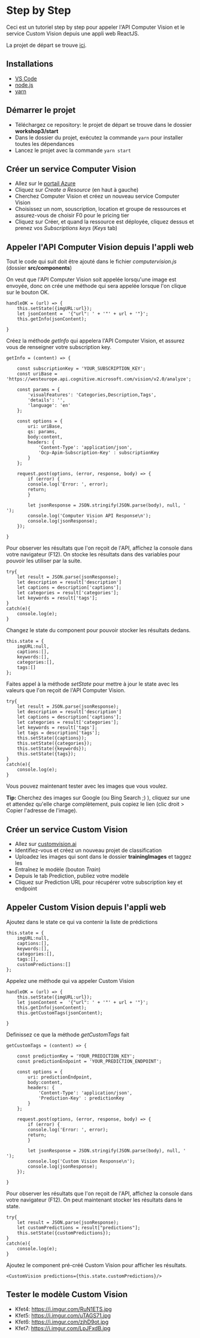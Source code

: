 # Step by Step

Ceci est un tutoriel step by step pour appeler l'API Computer Vision et le service Custom Vision depuis une appli web ReactJS.

La projet de départ se trouve [ici](https://github.com/Kagigz/codingAIworkshops/tree/master/workshop3/start).

## Installations

- [VS Code](https://code.visualstudio.com/download)
- [node.js](https://nodejs.org/en/download/)
- [yarn](https://yarnpkg.com/en/docs/install#windows-stable)

## Démarrer le projet

- Téléchargez ce repository: le projet de départ se trouve dans le dossier **workshop3/start**
- Dans le dossier du projet, exécutez la commande `yarn` pour installer toutes les dépendances
- Lancez le projet avec la commande `yarn start`

## Créer un service Computer Vision

- Allez sur le [portail Azure](https://http://portal.azure.com)
- Cliquez sur *Create a Resource* (en haut à gauche)
- Cherchez Computer Vision et créez un nouveau service Computer Vision
- Choisissez un nom, souscription, location et groupe de ressources et assurez-vous de choisir F0 pour le pricing tier
- Cliquez sur Créer, et quand la ressource est déployée, cliquez dessus et prenez vos *Subscriptions keys* (*Keys* tab)

## Appeler l'API Computer Vision depuis l'appli web

Tout le code qui suit doit être ajouté dans le fichier *computervision.js* (dossier **src/components**)

On veut que l'API Computer Vision soit appelée lorsqu'une image est envoyée, donc on crée une méthode qui sera appelée lorsque l'on clique sur le bouton OK.

```
handleOK = (url) => {
    this.setState({imgURL:url});
    let jsonContent =  '{"url": ' + '"' + url + '"}';
    this.getInfo(jsonContent);
    
}
```

Créez la méthode *getInfo* qui appelera l'API Computer Vision, et assurez vous de renseigner votre subscription key.

```
getInfo = (content) => {

    const subscriptionKey = 'YOUR_SUBSCRIPTION_KEY';
    const uriBase = 'https://westeurope.api.cognitive.microsoft.com/vision/v2.0/analyze';

    const params = {
        'visualFeatures': 'Categories,Description,Tags',
        'details': '',
        'language': 'en'
    };
    
    const options = {
        uri: uriBase,
        qs: params,
        body:content,
        headers: {
            'Content-Type': 'application/json',
            'Ocp-Apim-Subscription-Key' : subscriptionKey
        }
    };
    
    request.post(options, (error, response, body) => {
        if (error) {
        console.log('Error: ', error);
        return;
        }

        let jsonResponse = JSON.stringify(JSON.parse(body), null, '  ');
        console.log('Computer Vision API Response\n');
        console.log(jsonResponse);
    });

}
```

Pour observer les résultats que l'on reçoit de l'API, affichez la console dans votre navigateur (F12).
On stocke les résultats dans des variables pour pouvoir les utiliser par la suite.

```
try{
    let result = JSON.parse(jsonResponse);
    let description = result['description']
    let captions = description['captions'];
    let categories = result['categories'];
    let keywords = result['tags'];
}
catch(e){
    console.log(e);
}
```

Changez le state du component pour pouvoir stocker les résultats dedans.

```
this.state = {
    imgURL:null,
    captions:[],
    keywords:[],
    categories:[],
    tags:[]
};
```

Faites appel à la méthode *setState* pour mettre à jour le state avec les valeurs que l'on reçoit de l'API Computer Vision.

```
try{
    let result = JSON.parse(jsonResponse);
    let description = result['description']
    let captions = description['captions'];
    let categories = result['categories'];
    let keywords = result['tags'];
    let tags = description['tags'];
    this.setState({captions});
    this.setState({categories});
    this.setState({keywords});
    this.setState({tags});
}
catch(e){
    console.log(e);
}
```

Vous pouvez maintenant tester avec les images que vous voulez.

**Tip:** Cherchez des images sur Google (ou Bing Search ;) ), cliquez sur une et attendez qu'elle charge complètement, puis copiez le lien (clic droit > Copier l'adresse de l'image).


## Créer un service Custom Vision

- Allez sur [customvision.ai](https://customvision.ai)
- Identifiez-vous et créez un nouveau projet de classification
- Uploadez les images qui sont dans le dossier **trainingImages** et taggez les
- Entraînez le modèle (bouton *Train*)
- Depuis le tab Prediction, publiez votre modèle
- Cliquez sur Prediction URL pour récupérer votre subscription key et endpoint

## Appeler Custom Vision depuis l'appli web

Ajoutez dans le state ce qui va contenir la liste de prédictions

```
this.state = {
    imgURL:null,
    captions:[],
    keywords:[],
    categories:[],
    tags:[],
    customPredictions:[]
};
```

Appelez une méthode qui va appeler Custom Vision

```
handleOK = (url) => {
    this.setState({imgURL:url});
    let jsonContent =  '{"url": ' + '"' + url + '"}';
    this.getInfo(jsonContent);
    this.getCustomTags(jsonContent);
    
}
```


Definissez ce que la méthode *getCustomTags* fait

```
getCustomTags = (content) => {

    const predictionKey = 'YOUR_PREDICTION_KEY';
    const predictionEndpoint = 'YOUR_PREDICTION_ENDPOINT';

    const options = {
        uri: predictionEndpoint,
        body:content,
        headers: {
            'Content-Type': 'application/json',
            'Prediction-Key' : predictionKey
        }
    };
    
    request.post(options, (error, response, body) => {
        if (error) {
        console.log('Error: ', error);
        return;
        }

        let jsonResponse = JSON.stringify(JSON.parse(body), null, '  ');
        console.log('Custom Vision Response\n');
        console.log(jsonResponse);
    });

}
```

Pour observer les résultats que l'on reçoit de l'API, affichez la console dans votre navigateur (F12).
On peut maintenant stocker les résultats dans le state.


```
try{
    let result = JSON.parse(jsonResponse);
    let customPredictions = result["predictions"];
    this.setState({customPredictions});
}
catch(e){
    console.log(e);
}
```

Ajoutez le component pré-créé Custom Vision pour afficher les résultats.

```
<CustomVision predictions={this.state.customPredictions}/>
```


## Tester le modèle Custom Vision

- Kfet4: https://i.imgur.com/RuN1ETS.jpg
- Kfet5: https://i.imgur.com/uTAGS71.jpg
- Kfet6: https://i.imgur.com/zjhD9ot.jpg
- Kfet7: https://i.imgur.com/LpJFxdB.jpg


